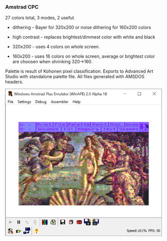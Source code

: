 ### Amstrad CPC

27 colors total, 3 modes, 2 useful.

* dithering – Bayer for 320x200 or noise dithering for 160x200 colors
* high contrast - replaces brightest/dimmest color with white and black

* 320x200 - uses 4 colors on whole screen.
* 160x200 - uses 16 colors on whole screen, average or brightest color are choosen when shrinking 320->160.

Palette is result of Kohonen pixel classification. Exports to Advanced Art Studio with standalone palette file. All files generated with AMSDOS headers.

![16 colors](venusCPC.png)